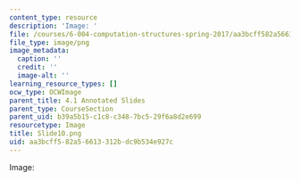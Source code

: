 ```yaml
---
content_type: resource
description: 'Image: '
file: /courses/6-004-computation-structures-spring-2017/aa3bcff582a56613312bdc9b534e927c_Slide10.png
file_type: image/png
image_metadata:
  caption: ''
  credit: ''
  image-alt: ''
learning_resource_types: []
ocw_type: OCWImage
parent_title: 4.1 Annotated Slides
parent_type: CourseSection
parent_uid: b39a5b15-c1c8-c348-7bc5-29f6a8d2e699
resourcetype: Image
title: Slide10.png
uid: aa3bcff5-82a5-6613-312b-dc9b534e927c
---
```

Image: 

